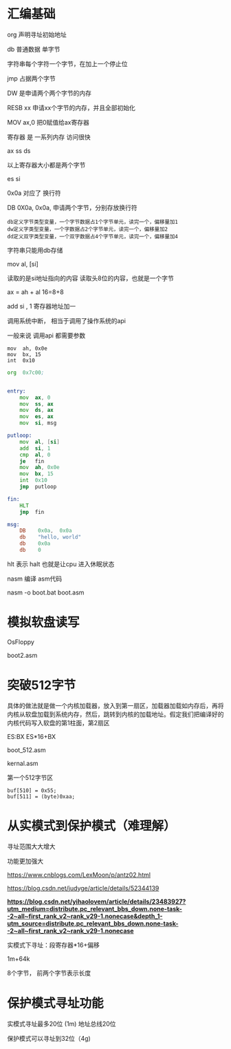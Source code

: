 # 汇编基础 

org 声明寻址初始地址

db   普通数据 单字节

 字符串每个字符一个字节，在加上一个停止位

jmp 占据两个字节

DW 是申请两个两个字节的内存

RESB xx 申请xx个字节的内存，并且全部初始化

MOV ax,0 把0赋值给ax寄存器

寄存器 是 一系列内存 访问很快

ax ss ds

以上寄存器大小都是两个字节

es si

0x0a 对应了 换行符

DB 0X0a, 0x0a, 申请两个字节，分别存放换行符 



```
db定义字节类型变量，一个字节数据占1个字节单元，读完一个，偏移量加1
dw定义字类型变量，一个字数据占2个字节单元，读完一个，偏移量加2
dd定义双字类型变量，一个双字数据占4个字节单元，读完一个，偏移量加4 
```

字符串只能用db存储

mov al, [si]

读取的是si地址指向的内容  读取头8位的内容，也就是一个字节

ax = ah + al 16=8+8 

add si , 1 寄存器地址加一

调用系统中断， 相当于调用了操作系统的api 

一般来说 调用api 都需要参数

    mov  ah, 0x0e
    mov  bx, 15
    int  0x10


```asm
org  0x7c00;


entry:
    mov  ax, 0
    mov  ss, ax
    mov  ds, ax
    mov  es, ax
    mov  si, msg

putloop:
    mov  al, [si]
    add  si, 1
    cmp  al, 0
    je   fin
    mov  ah, 0x0e
    mov  bx, 15
    int  0x10
    jmp  putloop

fin:
    HLT
    jmp  fin

msg:
    DB    0x0a,  0x0a
    db    "hello, world"
    db    0x0a
    db    0
```



hlt 表示  halt 也就是让cpu 进入休眠状态

nasm 编译 asm代码

nasm -o boot.bat boot.asm 



# 模拟软盘读写

OsFloppy

boot2.asm

# 突破512字节

具体的做法就是做一个内核加载器，放入到第一扇区，加载器加载如内存后，再将内核从软盘加载到系统内存，然后，跳转到内核的加载地址。假定我们把编译好的内核代码写入软盘的第1柱面，第2扇区

ES:BX  ES*16+BX

boot_512.asm

kernal.asm

第一个512字节区 

```
buf[510] = 0x55;
buf[511] = (byte)0xaa;
```



# 从实模式到保护模式（难理解）

寻址范围大大增大

功能更加强大

https://www.cnblogs.com/LexMoon/p/antz02.html

https://blog.csdn.net/judyge/article/details/52344139

**https://blog.csdn.net/yihaolovem/article/details/23483927?utm_medium=distribute.pc_relevant_bbs_down.none-task--2~all~first_rank_v2~rank_v29-1.nonecase&depth_1-utm_source=distribute.pc_relevant_bbs_down.none-task--2~all~first_rank_v2~rank_v29-1.nonecase**



实模式下寻址：段寄存器*16+偏移

1m+64k

8个字节， 前两个字节表示长度



# 保护模式寻址功能

实模式寻址最多20位 (1m) 地址总线20位

保护模式可以寻址到32位（4g)

